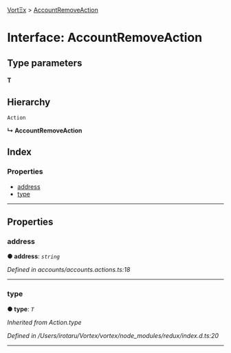 [VortΞx](../README.md) > [AccountRemoveAction](../interfaces/accountremoveaction.md)

# Interface: AccountRemoveAction

## Type parameters
#### T 
## Hierarchy

 `Action`

**↳ AccountRemoveAction**

## Index

### Properties

* [address](accountremoveaction.md#address)
* [type](accountremoveaction.md#type)

---

## Properties

<a id="address"></a>

###  address

**● address**: *`string`*

*Defined in accounts/accounts.actions.ts:18*

___
<a id="type"></a>

###  type

**● type**: *`T`*

*Inherited from Action.type*

*Defined in /Users/irotaru/Vortex/vortex/node_modules/redux/index.d.ts:20*

___

